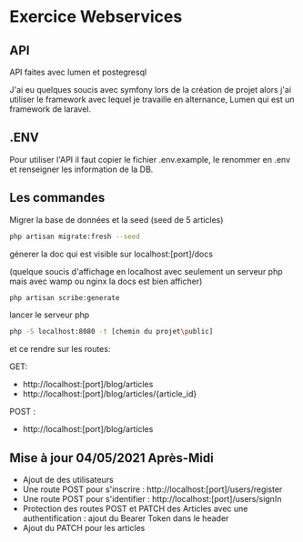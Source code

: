 # Exercice Webservices

## API
API faites avec lumen et postegresql

J'ai eu quelques soucis avec symfony lors de la création de projet alors j'ai utiliser le framework avec lequel je travaille en alternance, Lumen qui est un framework de laravel.

## .ENV

Pour utiliser l'API il faut copier le fichier .env.example, le renommer en .env et renseigner les information de la DB.
## Les commandes

Migrer la base de données et la seed (seed de 5 articles)

```bash
php artisan migrate:fresh --seed
```

génerer la doc qui est visible sur localhost:[port]/docs 

(quelque soucis d'affichage en localhost avec seulement un serveur php mais avec wamp ou nginx la docs est bien afficher)
```bash
php artisan scribe:generate
```

lancer le serveur php

```bash
php -S localhost:8080 -t [chemin du projet\public]
```

et ce rendre sur les routes:

GET:

- http://localhost:[port]/blog/articles
- http://localhost:[port]/blog/articles/{article_id}

POST : 

- http://localhost:[port]/blog/articles

## Mise à jour 04/05/2021 Après-Midi

- Ajout de des utilisateurs
- Une route POST pour s'inscrire : http://localhost:[port]/users/register
- Une route POST pour s'identifier : http://localhost:[port]/users/signIn
- Protection des routes POST et PATCH des Articles avec une authentification : ajout du Bearer Token dans le header
- Ajout du PATCH pour les articles
